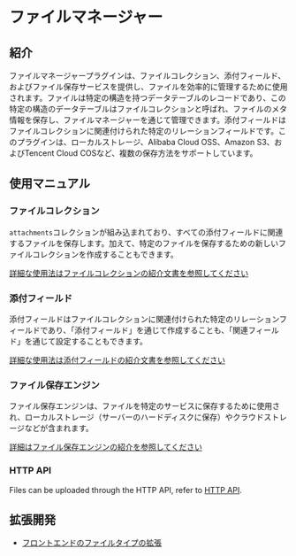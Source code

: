 # ファイルマネージャー

<PluginInfo name="file-manager"></PluginInfo>

## 紹介

ファイルマネージャープラグインは、ファイルコレクション、添付フィールド、およびファイル保存サービスを提供し、ファイルを効率的に管理するために使用されます。ファイルは特定の構造を持つデータテーブルのレコードであり、この特定の構造のデータテーブルはファイルコレクションと呼ばれ、ファイルのメタ情報を保存し、ファイルマネージャーを通じて管理できます。添付フィールドはファイルコレクションに関連付けられた特定のリレーションフィールドです。このプラグインは、ローカルストレージ、Alibaba Cloud OSS、Amazon S3、およびTencent Cloud COSなど、複数の保存方法をサポートしています。

## 使用マニュアル

### ファイルコレクション

`attachments`コレクションが組み込まれており、すべての添付フィールドに関連するファイルを保存します。加えて、特定のファイルを保存するための新しいファイルコレクションを作成することもできます。

[詳細な使用法はファイルコレクションの紹介文書を参照してください](/handbook/file-manager/file-collection)

### 添付フィールド

添付フィールドはファイルコレクションに関連付けられた特定のリレーションフィールドであり、「添付フィールド」を通じて作成することも、「関連フィールド」を通じて設定することもできます。

[詳細な使用法は添付フィールドの紹介文書を参照してください](/handbook/file-manager/field-attachment)

### ファイル保存エンジン

ファイル保存エンジンは、ファイルを特定のサービスに保存するために使用され、ローカルストレージ（サーバーのハードディスクに保存）やクラウドストレージなどが含まれます。

[詳細はファイル保存エンジンの紹介を参照してください](./storage/index.md)

### HTTP API

Files can be uploaded through the HTTP API, refer to [HTTP API](./http-api.md).

## 拡張開発

* [フロントエンドのファイルタイプの拡張](./development/client-file-type.md)
